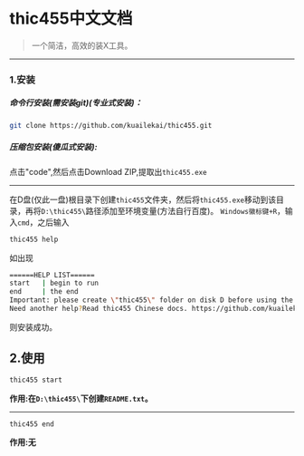 # thic455中文文档
> 一个简洁，高效的装X工具。
---
### 1.安装
##### 命令行安装(需安装git)(专业式安装)：
```bash
git clone https://github.com/kuailekai/thic455.git
``` 
##### 压缩包安装(傻瓜式安装):
点击"code",然后点击Download ZIP,提取出`thic455.exe`

---
在D盘(仅此一盘)根目录下创建`thic455`文件夹，然后将`thic455.exe`移动到该目录，再将`D:\thic455\`路径添加至环境变量(方法自行百度)。
`Windows徽标键+R`，输入`cmd`，之后输入
```bash
thic455 help
```
如出现
```bash
======HELP LIST======
start   | begin to run
end     | the end
Important: please create \"thic455\" folder on disk D before using the \"start\" command
Need another help?Read thic455 Chinese docs. https://github.com/kuailekai/thic455/
```
则安装成功。

## 2.使用
```bash
thic455 start
```
**作用:在`D:\thic455\`下创建`README.txt`。**

---
```bash
thic455 end
```
**作用:无**
